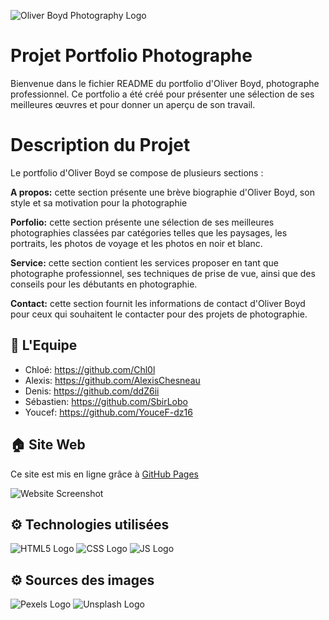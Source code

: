 ![Oliver Boyd Photography Logo](https://user-images.githubusercontent.com/126237877/227157464-aadc6de2-d664-46e0-8670-333f8ed77460.svg)

# Projet Portfolio Photographe

Bienvenue dans le fichier README du portfolio d'Oliver Boyd, photographe professionnel. Ce portfolio a été créé pour présenter une sélection de ses meilleures œuvres et pour donner un aperçu de son travail.

# Description du Projet

Le portfolio d'Oliver Boyd se compose de plusieurs sections :

**A propos:** cette section présente une brève biographie d'Oliver Boyd, son style et sa motivation pour la photographie

**Porfolio:** cette section présente une sélection de ses meilleures photographies classées par catégories telles que les paysages, les portraits, les photos de voyage et les photos en noir et blanc.

**Service:** cette section contient les services proposer en tant que photographe professionnel, ses techniques de prise de vue, ainsi que des conseils pour les débutants en photographie.

**Contact:** cette section fournit les informations de contact d'Oliver Boyd pour ceux qui souhaitent le contacter pour des projets de photographie.

## 👥 L'Equipe

- Chloé: https://github.com/Chl0l
- Alexis: https://github.com/AlexisChesneau
- Denis: https://github.com/ddZ6ii
- Sébastien: https://github.com/SbirLobo
- Youcef: https://github.com/YouceF-dz16

## 🏠 Site Web

Ce site est mis en ligne grâce à [GitHub Pages](https://pages.github.com/)

![Website Screenshot](https://user-images.githubusercontent.com/105647308/227156817-ab2615b5-d1b6-4d1c-9364-9cc1b9d68bf6.png)

## ⚙️ Technologies utilisées

![HTML5 Logo](https://user-images.githubusercontent.com/126237877/227158293-e0de4fca-d6a5-41b4-a2c7-bc338890ce07.png)
![CSS Logo](https://user-images.githubusercontent.com/126237877/227165498-fa421ac3-aaf8-40a8-a5f7-2f78c388c3eb.png)
![JS Logo](https://user-images.githubusercontent.com/126237877/227165764-729bb036-bf69-4aed-9014-90ab9220901b.png)

## ⚙️ Sources des images

![Pexels Logo](https://user-images.githubusercontent.com/126237877/227443215-f718501a-adb7-4a8a-82ac-df9deef7204b.svg)
![Unsplash Logo](https://user-images.githubusercontent.com/126237877/227443453-2b8b4f3f-e1c4-42ef-82cb-8f6755220897.svg)
